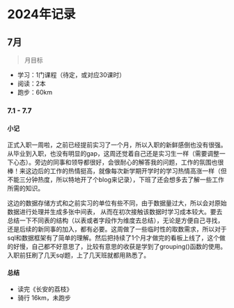 # 2024年记录

## 7月
> 月目标
- 学习：1门课程（待定，或对应30课时）
- 阅读：2本
- 跑步：60km

### 7.1 - 7.7

#### 小记

正式入职一周啦，之前已经提前实习了一个月，所以入职的新鲜感倒也没有很强。从毕业到入职，也没有明显的gap，这周还觉着自己还是实习生一样（需要调整一下心态）。旁边的同事和领导都很好，会很耐心的解答我的问题，工作的氛围也很棒！来这边后的工作的热情挺高，就像每次新学期开学时的学习热情高涨一样（但不能三分钟热度，所以特地开了个blog来记录），下班了还会想多去了解一些工作所需的知识。

这边的数据存储方式和之前实习的单位有些不同，由于数据量过大，所以会对原始数据进行处理并生成多张中间表， 从而在初次接触该数据时学习成本较大。要去总结一下不同表的结构（以表或者字段作为维度去总结），无论是方便自己寻找，还是后续的新同事的加入，都有必要。这周做了一些临时性的取数需求，所以对于sql和数据框架有了简单的理解。然后把持续了1个月才做完的看板上线了，这个做的好慢，自己都不好意思了，比较有意思的收获是学到了grouping()函数的使用。入职前狂刷了几天sql题，上了几天班就都用熟悉了。


 
#### 总结
- 读完《长安的荔枝》 
- 骑行 16km，未跑步

